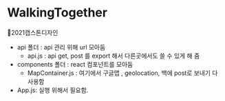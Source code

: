 # WalkingTogether
🐶2021캡스톤디자인

- api 폴더 : api 관리 위해 url 모아둠
    - api.js : api get, post 를 export 해서 다른곳에서도 쓸 수 있게 해 줌 
- components 폴더 : react 컴포넌트를 모아둠
    - MapContainer.js : 여기에서 구글맵 , geolocation, 백에 post로 보내기 다 사용함 
- App.js: 실행 위해서 필요함.
